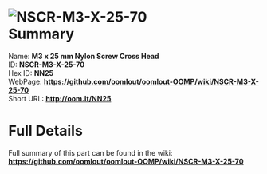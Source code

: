 
![NSCR-M3-X-25-70](https://github.com/oomlout/oomlout-OOMP/blob/master/parts/NSCR-M3-X-25-70/NSCR-M3-X-25-70_420.jpg)   
Summary
=================
  
Name: __M3 x 25 mm Nylon Screw Cross Head__    
ID: __NSCR-M3-X-25-70__   
Hex ID: __NN25__   
WebPage: __https://github.com/oomlout/oomlout-OOMP/wiki/NSCR-M3-X-25-70__   
Short URL: __http://oom.lt/NN25__   

Full Details
==========================
Full summary of this part can be found in the wiki:   
__https://github.com/oomlout/oomlout-OOMP/wiki/NSCR-M3-X-25-70__    

